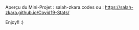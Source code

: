 Aperçu du Mini-Projet :
salah-zkara.codes
ou :
https://salah-zkara.github.io/Covid19-Stats/

Enjoy!! :)